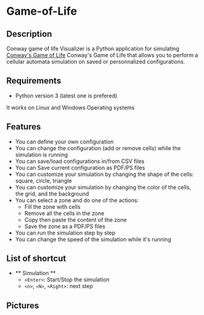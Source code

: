 # Game-of-Life

## Description

Conway game of life Visualizer is a Python application for simulating [Conway's Game of Life][wikipedia game of life] Conway's Game of Life that allows you to perform a cellular automata simulation on saved or personnalized configurations.

## Requirements

- Python version 3 (latest one is prefered)

It works on Linux and Windows Operating systems

## Features

- You can define your own configuration
- You can change the configuration (add or remove cells) while the simulation is running
- You can save/load configurations in/from CSV files
- You can Save current configuration as PDF/PS files
- You can customize your simulation by changing the shape of the cells: square, circle, triangle
- You can customize your simulation by changing the color of the cells, the grid, and the background
- You can select a zone and do one of the actions:
    - Fill the zone with cells
    - Remove all the cells in the zone
    - Copy then paste the content of the zone
    - Save the zone as a PDF/PS files
- You can run the simulation step by step
- You can change the speed of the simulation while it's running

## List of shortcut

- ** Simulation **
    - `<Enter>`: Start/Stop the simulation
    - `<n>`, `<N>`, `<Right>`: next step 

## Pictures



[wikipedia game of life]: https://en.wikipedia.org/wiki/Conway%27s_Game_of_Life
